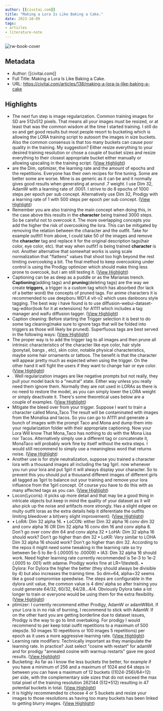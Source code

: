 ```yaml
---
author: [[civitai.com]]
title: "Making a Lora Is Like Baking a Cake."
date: 2023-10-09
tags: 
- articles
- literature-note
---
```

![rw-book-cover](https://image.civitai.com/xG1nkqKTMzGDvpLrqFT7WA/e0aa2ec7-994c-4645-841c-30e4bf8ae264/width=1200/e0aa2ec7-994c-4645-841c-30e4bf8ae264.jpeg)

## Metadata
- Author: [[civitai.com]]
- Full Title: Making a Lora Is Like Baking a Cake.
- URL: https://civitai.com/articles/138/making-a-lora-is-like-baking-a-cake

## Highlights
- The next fun step is image regularization. Common training images for SD are 512x512 pixels. That means all your images must be resized, or at least that was the common wisdom at the time I started training. I still do so and get good results but most people resort to bucketing which is allowing the LORA training script to autosort the images in size buckets. Also the common consensus is that too many buckets can cause poor quality in the training. My suggestion? Either resize everything to your desired training resolution or chose a couple of bucket sizes and resize everything to their closest appropriate bucket either manually or allowing upscaling in the training script. ([View Highlight](https://read.readwise.io/read/01hc9yqccjpjqjbef8bpce6mya))
- are the Dim, optimizer, the learning rate and the amount of epochs and the repetitions. Everyone has their own recipes for fine tuning. Some are better some are worse.
  Mine is as generic as it can be and it normally gives good results when generating at around .7 weight.
  I use Dim 32, AdamW with a learning rate of .0001. I strive to do 8 epochs of 1000 steps per epoch per sub concept. Alternatively use Dim 32, Prodigy with a learning rate of 1 with 500 steps per epoch per sub concept. ([View Highlight](https://read.readwise.io/read/01hc9yt482arn1wq4p471nmsr3))
- Remember you are also training the main concept when doing this, in the case above this results in the **character** being trained 3000 steps. So be careful not to overcook it. The more overlapping concepts you add the higher the risk of overcooking the lora.
  This can be mitigated by removing the relation between the character and the outfit. Take for example outfit1 from above, I could take 50 of the images and remove the **character** tag and replace it for the original description tags(hair color, eye color, etc). that way when outfit1 is being trained **character** is not. Another alternative that somewhat works is using scale normalization that "flattens" values that shoot too high beyond the rest limiting overcooking a bit. The final method to keep overcooking under control is using the Prodigy optimizer which should make thing less prone to overcook, but i am still testing it. ([View Highlight](https://read.readwise.io/read/01hc9ytz6tqybxhtq64hv94s9y))
- Captioning can be as deep as a puddle or as the Marianas trench. **Captioning**(adding tags) and **pruning**(deleting tags) are the way we create **triggers,** a trigger is a custom tag which has absorbed (for lack of a better word) the concepts of pruned tags. For anime characters it is recommended to use deepboru WD1.4 vit-v2 which uses danbooru style tagging. The best way i have found is to use diffusion-webui-dataset-tag-editor(look for it at extensions) for A1111 which includes a tag manager and waifu diffusion tagger. ([View Highlight](https://read.readwise.io/read/01hc9yvf7ckm5qnsdcax906gwe))
- Caption cleaning: Before starting the Trigger selection it is best to do some tag cleaning(make sure to ignore tags that will be folded into triggers as those will likely be pruned). Superfluous tags are best served in the following ways: ([View Highlight](https://read.readwise.io/read/01hc9yvsp0g7agr458739fqhm8))
- The proper way is to add the trigger tag to all images and then prune all intrinsic characteristics of the character like eye color, hair style (ponytail, bangs , etc), skin color, notable physical characteristics, maybe some hair ornaments or tattoos. The benefit is that the character will appear pretty much as expected when using the trigger. On the other hand it will fight the users if they want to change hair or eye color. ([View Highlight](https://read.readwise.io/read/01hc9yy2j7w4jcnjkrrq6j4tpx))
- . Well regularization images are like negative prompts but not really, they pull your model back to a "neutral" state. Either way unless you really need them ignore them. Normally they are not used in LORAs as there is no need to restore the model, as you can simply lower the LORA weight or simply deactivate it. There's some theoretical uses below are a couple of examples. ([View Highlight](https://read.readwise.io/read/01hc9z11ftbc6gfpjy9pq0ss2r))
- Mitigate the bleed over from your trigger. Suppose I want to train a character called Mona_Taco The result will be contaminated with images from the Monalisa and tacos. So you can go to A1111 and generate a bunch of images with the prompt Taco and Mona and dump them into your regularization folder with their appropriate captioning. Now your Lora Will know That Mona_Taco has nothing to do with the Mona Lisa nor Tacos. Alternatively simply use a different tag or concatenate it, MonaTaco will probably work fine by itself without the extra steps. I would still recommend to simply use a meaningless word that returns noise. ([View Highlight](https://read.readwise.io/read/01hc9z15z81ccn18ywdbw7xkda))
- Another use is for style neutralization, suppose you trained a character lora with a thousand images all including the tag 1girl. now whenever you run your lora and put 1girl it will always display your character. So to prevent this you should put a thousand different images of different girls all tagged as 1girl to balance out your training and remove your lora influence from the 1girl concept. Of course you have to do this with as many affected tags as you can. ([View Highlight](https://read.readwise.io/read/01hc9z19k3h76qs8k7gge4v25t))
- Locon(Lycoris): it picks up more detail and that may be a good thing in intricate objects but keep in mind the quality of your dataset as it will also pick up the noise and artifacts more strongly. Has a slight edgee on multy outfit loras as the extra details help it diferentiate the outfits limiting bleedover a bit(very slight improvement). ([View Highlight](https://read.readwise.io/read/01hc9z5hankztn5st1xcypdscz))
- • LoRA: Dim 32 alpha 16.
  • LoCON: either Dim 32 alpha 16 conv dim 32 and conv alpha 16 OR Dim 32 alpha 16 conv dim 16 and conv alpha 8. Don't go over conv dim 64 and conv alpha 32
  • LoHA: Dim 32 alpha 16 should work? Don't go higher than dim 32
  • LoKR: Very similar to LOHA Dim 32 alpha 16 should work? Don't go higher than dim 32. According to the repos it might need some tweaking in the learning rate so try between 5e-5 to 8e-5 (.00005 to .00009)
  • IA3: Dim 32 alpha 16 should work. Need higher learning rate currently recommended is 5e-3 to 1e-2 (.0005 to .001) with adamw. Prodigy works fine at LR=1(tested).
  • Dylora: For Dylora the higher the better (they should always be divisible by 4) but also increases the training time. So dim=64, alpha=32 seems like a good compromise speedwise. The steps are configurable in the dylora unit value, the common value is 4 dim/ alpha so after training you could generate 64/32, 60/32, 64/28...4/4. Obviously Dylora take a lot longer to train or everyone would be using them for the extra flexibility. ([View Highlight](https://read.readwise.io/read/01hc9z67zv4yn18azcxfkbs593))
- ptimizer: I currently recommend either Prodigy, AdamW or adamW8bit. If your Lora is in no risk of burning, I recommend to stick with AdamW. If on the other hard you are getting borderline due to dataset issues, Prodigy is the way to go to limit overbaking. For prodigy I would recommend to per keep total outfit repetitions to a maximum of 500 steps(Ie. 50 images 10 repetitions or 100 images 5 repetitions) per epoch as it uses a more aggressive learning rate. ([View Highlight](https://read.readwise.io/read/01hc9z7d9sed2ry1yegh42rx0g))
- Learning rate modifiers: Technically important as they manipulate the learning rate. In practice? Just select "cosine with restart" for adamW and for prodigy "annealed cosine with warmup restarts" gave me good results. ([View Highlight](https://read.readwise.io/read/01hc9z8w96n51keq91wfbg64ge))
- Bucketing: As far as I know the less buckets the better, for example if you have a minimum of 256 and a maximum of 1024 and 64 steps in between you can have a maximum of 12 buckets ((1024-256)/64=12) per side, with the complementary side sizes that do not exceed the max total pixel of the training resolution 262144 (512*512) resulting in 47 potential buckets in total. ([View Highlight](https://read.readwise.io/read/01hc9z86dpccx4smdh0cbsxf7h))
- It is highly recommended to choose 4 or 5 buckets and resize your images to those resolutions as having too many buckets has been linked to getting blurry images. ([View Highlight](https://read.readwise.io/read/01hc9z88neejasq48pk6qz22df))
